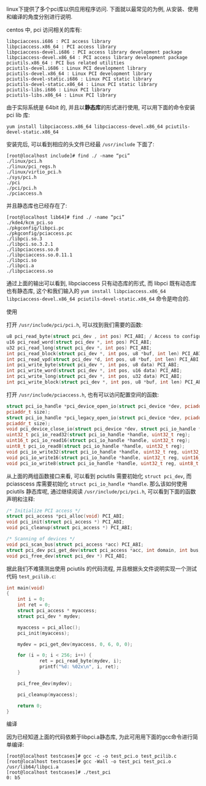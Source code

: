 

linux下提供了多个pci库以供应用程序访问. 下面就以最常见的为例, 从安装、使用和编译的角度分别进行说明. 

centos 中, pci 访问相关的库有:

```
libpciaccess.i686 : PCI access library
libpciaccess.x86_64 : PCI access library
libpciaccess-devel.i686 : PCI access library development package
libpciaccess-devel.x86_64 : PCI access library development package
pciutils.x86_64 : PCI bus related utilities
pciutils-devel.i686 : Linux PCI development library
pciutils-devel.x86_64 : Linux PCI development library
pciutils-devel-static.i686 : Linux PCI static library
pciutils-devel-static.x86_64 : Linux PCI static library
pciutils-libs.i686 : Linux PCI library
pciutils-libs.x86_64 : Linux PCI library
```

由于实际系统是 64bit 的, 并且以**静态库**的形式进行使用, 可以用下面的命令安装 pci lib 库: 

```
yum install libpciaccess.x86_64 libpciaccess-devel.x86_64 pciutils-devel-static.x86_64
```

安装完后, 可以看到相应的头文件已经最 `/usr/include` 下面了: 

```
[root@localhost include]# find ./ -name “pci”
./linux/pci.h
./linux/pci_regs.h
./linux/virtio_pci.h
./sys/pci.h
./pci
./pci/pci.h
./pciaccess.h
```

并且静态库也已经存在了: 

```
[root@localhost lib64]# find ./ -name “pci”
./kde4/kcm_pci.so
./pkgconfig/libpci.pc
./pkgconfig/pciaccess.pc
./libpci.so.3
./libpci.so.3.2.1
./libpciaccess.so.0
./libpciaccess.so.0.11.1
./libpci.so
./libpci.a
./libpciaccess.so
```

通过上面的输出可以看到, libpciaccess 只有动态库的形式, 而 libpci 既有动态库也有静态库, 这个和我们输入的 `yum install libpciaccess.x86_64 libpciaccess-devel.x86_64 pciutils-devel-static.x86_64` 命令是吻合的. 

使用

打开 `/usr/include/pci/pci.h`, 可以找到我们需要的函数: 

```cpp
u8 pci_read_byte(struct pci_dev , int pos) PCI_ABI; / Access to configuration space */
u16 pci_read_word(struct pci_dev *, int pos) PCI_ABI;
u32 pci_read_long(struct pci_dev *, int pos) PCI_ABI;
int pci_read_block(struct pci_dev *, int pos, u8 *buf, int len) PCI_ABI;
int pci_read_vpd(struct pci_dev *d, int pos, u8 *buf, int len) PCI_ABI;
int pci_write_byte(struct pci_dev *, int pos, u8 data) PCI_ABI;
int pci_write_word(struct pci_dev *, int pos, u16 data) PCI_ABI;
int pci_write_long(struct pci_dev *, int pos, u32 data) PCI_ABI;
int pci_write_block(struct pci_dev *, int pos, u8 *buf, int len) PCI_ABI;
```

打开 `/usr/include/pciaccess.h`, 也有可以访问配置空间的函数: 

```cpp
struct pci_io_handle *pci_device_open_io(struct pci_device *dev, pciaddr_t base,
pciaddr_t size);
struct pci_io_handle *pci_legacy_open_io(struct pci_device *dev, pciaddr_t base,
pciaddr_t size);
void pci_device_close_io(struct pci_device *dev, struct pci_io_handle *handle);
uint32_t pci_io_read32(struct pci_io_handle *handle, uint32_t reg);
uint16_t pci_io_read16(struct pci_io_handle *handle, uint32_t reg);
uint8_t pci_io_read8(struct pci_io_handle *handle, uint32_t reg);
void pci_io_write32(struct pci_io_handle *handle, uint32_t reg, uint32_t data);
void pci_io_write16(struct pci_io_handle *handle, uint32_t reg, uint16_t data);
void pci_io_write8(struct pci_io_handle *handle, uint32_t reg, uint8_t data);
```

从上面的两组函数接口来看, 可以看到 pciutils 需要初始化 `struct pci_dev`, 而 pciasscess 库需要初始化 `struct pci_io_handle *handle`. 那么该如何使用 pciutils 静态库呢, 通过继续阅读 `/usr/include/pci/pci.h`, 可以看到下面的函数声明和注释: 

```cpp
/* Initialize PCI access */
struct pci_access *pci_alloc(void) PCI_ABI;
void pci_init(struct pci_access *) PCI_ABI;
void pci_cleanup(struct pci_access *) PCI_ABI;

/* Scanning of devices */
void pci_scan_bus(struct pci_access *acc) PCI_ABI;
struct pci_dev pci_get_dev(struct pci_access *acc, int domain, int bus, int dev, int func) PCI_ABI; / Raw access to specified device */
void pci_free_dev(struct pci_dev *) PCI_ABI;
```

据此我们不难猜测出使用 pciutils 的代码流程, 并且根据头文件说明实现一个测试代码 `test_pcilib.c`:

```cpp
int main(void)
{
    int i = 0;
    int ret = 0;
    struct pci_access * myaccess;
    struct pci_dev * mydev;

    myaccess = pci_alloc();
    pci_init(myaccess);

    mydev = pci_get_dev(myaccess, 0, 6, 0, 0);

    for (i = 0; i < 256; i++) {
            ret = pci_read_byte(mydev, i);
            printf("%d: %02x\n", i, ret);
    }

    pci_free_dev(mydev);

    pci_cleanup(myaccess);

    return 0;
}
```

编译

因为已经知道上面的代码依赖于libpci.a静态库, 为此可用用下面的gcc命令进行简单编译: 

```
[root@localhost testcases]# gcc -c -o test_pci.o test_pcilib.c
[root@localhost testcases]# gcc -Wall -o test_pci test_pci.o /usr/lib64/libpci.a
[root@localhost testcases]# ./test_pci
0: b5
```